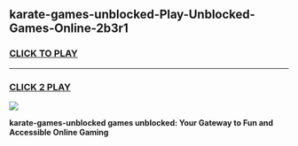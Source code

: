 
## karate-games-unblocked-Play-Unblocked-Games-Online-2b3r1
<h3>
<a href="https://premium76.site?title=karate-games-unblocked&ref=24A">CLICK TO PLAY</a></h3>
<hr>

<h3>
<a href="https://premium76.site?title=karate-games-unblocked&ref=24A">CLICK 2 PLAY</a>
  
</h3>

<a href="https://premium76.site?title=karate-games-unblocked&ref=24A"><img src="https://clearcache.store/games.png"></a>


**karate-games-unblocked games unblocked: Your Gateway to Fun and Accessible Online Gaming**
